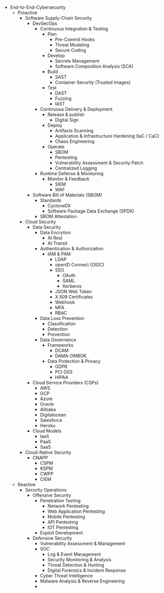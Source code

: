 * End-to-End-Cybersecurity
  * Proactive 
    * Software Supply-Chain Security
      * DevSecOps
        * Continuous Integration & Testing
          * Plan
            * Pre-Commit Hooks
            * Threat Modeling
            * Secure Coding
          * Develop
            * Secrets Management
            * Software Composition Analysis (SCA)
          * Build
            * SAST
            * Container Security (Trusted Images)
          * Test
            * DAST
            * Fuzzing
            * IAST
        * Continuous Delivery & Deployment
          * Release & publish
              * Digital Sign
          * Deploy
            * Artifacts Scanning
            * Application & Infrastructure Hardening (IaC / CaC)
            * Chaos Engineering
          * Operate
            * SBOM
            * Pentesting
            * Vulnerability Assessment & Security Patch
            * Centralized Logging
        * Runtime Defense & Monitoring
          * Monitor & Feedback
            * SIEM
            * WAF
      * Software Bill of Materials (SBOM)
        * Standards
          * CycloneDX
          * Software Package Data Exchange (SPDX)
        * SBOM Attestation
    * Cloud Security
      * Data Security
        * Data Encrytion 
          * At Rest
          * At Transit
        * Authentication & Authorization
          * IAM & PAM
            * LDAP
            * openID Connect (OIDC)
            * SSO
              * OAuth
              * SAML
              * Kerberos
            * JSON Web Token
            * X.509 Certificates
            * Webhook
            * MFA
            * RBAC
        * Data Loss Prevention
          * Classification
          * Detection
          * Prevention
        * Data Governance
          * Frameworks 
            * DCAM
            * DAMA-DMBOK
          * Data Protection & Privacy
            * GDPR
            * PCI DSS
            * HIPAA
      * Cloud Service Providers (CSPs)
        * AWS
        * GCP
        * Azure
        * Oracle
        * Alibaba
        * Digitalocean
        * Salesforce
        * Heroku
      * Cloud Models 
        * IaaS
        * PaaS
        * SaaS 
    * Cloud-Native Security
      * CNAPP
        * CSPM
        * KSPM
        * CWPP
        * CIEM
  * Reactive
      * Security Operations
        * Offensive Security
          * Penetration Testing
            * Network Pentesting
            * Web Application Pentesting
            * Mobile Pentesting
            * API Pentesting
            * IOT Pentesting  
          * Exploit Development
        * Defensive Security
            * Vulnerability Assessment & Management
            * SOC
              * Log & Event Management
              * Security Monitoring & Analysis
              * Threat Detection & Hunting
              * Digital Forensics & Incident Response
            * Cyber Threat Intelligence
            * Malware Analysis & Reverse Engineering
            * 
